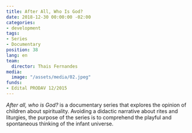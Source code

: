 ```yaml
---
title: After All, Who Is God?
date: 2018-12-30 00:00:00 -02:00
categories:
- development
tags:
- Series
- Documentary
position: 38
lang: en
team:
  director: Thais Fernandes
media:
  image: "/assets/media/02.jpeg"
funds:
- Edital PRODAV 12/2015
---
```


_After all, who is God?_ is a documentary series that explores the opinion of children about spirituality. Avoiding a didactic narrative about rites and liturgies, the purpose of the series is to comprehend the playful and spontaneous thinking of the infant universe.
